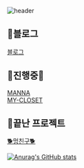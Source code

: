 [](https://capsule-render.vercel.app/api?type=slice&color=0:b232b2,100:b232b2&height=200&text=Hello&fontAlign=70&rotate=13&fontAlignY=25&desc=I'm%20Ye%20Bin&descAlign=70.&descAlignY=44&section=footer)

![header](https://capsule-render.vercel.app/api?type=venom&text=I'm%20Ye%20Bin&height=300&descSize=55&descAlignY=50&stroke=c0c0c0&color=0:667eea,100:764ba2)


## 👾블로그
 [블로그](https://bintz76.github.io/)  

## 🔵진행중🔵
[MANNA](https://github.com/team-manna/manna)  
[MY-CLOSET]()


## 💛끝난 프로젝트
[🐕‍멍친구🐕‍](https://github.com/jjugwen/MungFriend_FE)  


[![Anurag's GitHub stats](https://github-readme-stats.vercel.app/api?username=bintz76)](https://github.com/bintz76/github-readme-stats)
